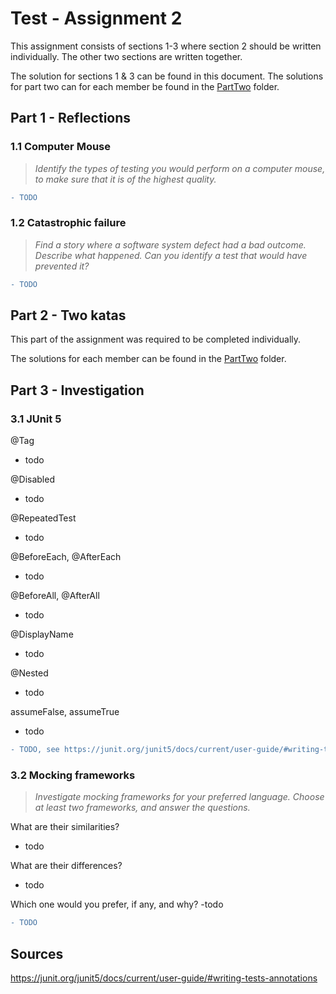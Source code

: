 # Test - Assignment 2

This assignment consists of sections 1-3 where section 2 should be written individually. The other two sections are written together.

The solution for sections 1 & 3 can be found in this document. The solutions for part two can for each member be found in the [PartTwo](./PartTwo) folder.

## Part 1 - Reflections

### 1.1 Computer Mouse
> _Identify the types of testing you would perform on a computer mouse, to make sure that it is of the highest quality._

```diff
- TODO
```

### 1.2 Catastrophic failure
> _Find a story where a software system defect had a bad outcome. Describe what happened. Can you identify a test that would have prevented it?_

```diff
- TODO
```

## Part 2 - Two katas
This part of the assignment was required to be completed individually. 

The solutions for each member can be found in the [PartTwo](/PartTwo) folder.

## Part 3 - Investigation

### 3.1 JUnit 5

@Tag
- todo

@Disabled
- todo

@RepeatedTest
- todo

@BeforeEach, @AfterEach
- todo

@BeforeAll, @AfterAll
- todo

@DisplayName
- todo

@Nested
- todo

assumeFalse, assumeTrue
- todo


```diff
- TODO, see https://junit.org/junit5/docs/current/user-guide/#writing-tests-annotations
```

### 3.2 Mocking frameworks
> _Investigate mocking frameworks for your preferred language. Choose at least two frameworks, and answer the questions._


What are their similarities?
- todo

What are their differences?
- todo

Which one would you prefer, if any, and why?
-todo 


```diff
- TODO
```


## Sources
https://junit.org/junit5/docs/current/user-guide/#writing-tests-annotations
